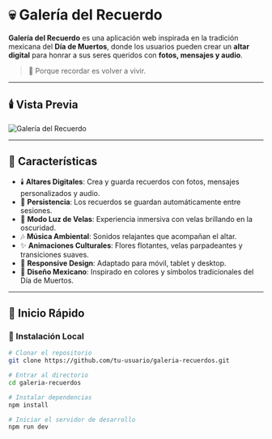 # 💀 Galería del Recuerdo

**Galería del Recuerdo** es una aplicación web inspirada en la tradición mexicana del **Día de Muertos**, donde los usuarios pueden crear un **altar digital** para honrar a sus seres queridos con **fotos, mensajes y audio**.

> 🌼 Porque recordar es volver a vivir.

---

## 🕯️ Vista Previa
![Galería del Recuerdo](public/assets/preview.png)

---

## 🌟 Características

- 🕯️ **Altares Digitales**: Crea y guarda recuerdos con fotos, mensajes personalizados y audio.  
- 💾 **Persistencia**: Los recuerdos se guardan automáticamente entre sesiones.  
- 🌙 **Modo Luz de Velas**: Experiencia inmersiva con velas brillando en la oscuridad.  
- 🎶 **Música Ambiental**: Sonidos relajantes que acompañan el altar.  
- ✨ **Animaciones Culturales**: Flores flotantes, velas parpadeantes y transiciones suaves.  
- 📱 **Responsive Design**: Adaptado para móvil, tablet y desktop.  
- 🎨 **Diseño Mexicano**: Inspirado en colores y símbolos tradicionales del Día de Muertos.  

---

## 🚀 Inicio Rápido

### 🧩 Instalación Local

```bash
# Clonar el repositorio
git clone https://github.com/tu-usuario/galeria-recuerdos.git

# Entrar al directorio
cd galeria-recuerdos

# Instalar dependencias
npm install

# Iniciar el servidor de desarrollo
npm run dev
